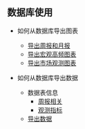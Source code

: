 ## 数据库使用

* 如何从数据库导出图表
  * [导出周报和月报](docs/方法-周月报.md)
  * [导出宏观高频图表](docs/方法-宏观.md)
  * [导出市场观测图表](docs/方法-观测指标.md)

* 如何从数据库导出数据
  * 数据表信息
    * [周报相关](docs/数据表-周报相关.md)
    * [观测指标](docs/数据表-指标相关.md)
  * [导出数据](docs/方法-导出数据.md)

  

